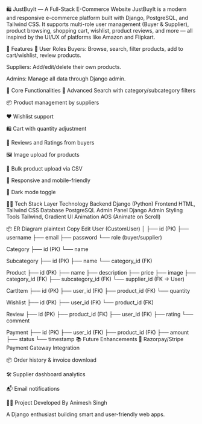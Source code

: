 🛍️ JustBuyIt — A Full-Stack E-Commerce Website
JustBuyIt is a modern and responsive e-commerce platform built with Django, PostgreSQL, and Tailwind CSS. It supports multi-role user management (Buyer & Supplier), product browsing, shopping cart, wishlist, product reviews, and more — all inspired by the UI/UX of platforms like Amazon and Flipkart.

📌 Features
👥 User Roles
Buyers: Browse, search, filter products, add to cart/wishlist, review products.

Suppliers: Add/edit/delete their own products.

Admins: Manage all data through Django admin.

🛒 Core Functionalities
🔎 Advanced Search with category/subcategory filters

📦 Product management by suppliers

❤️ Wishlist support

🛍️ Cart with quantity adjustment

🌟 Reviews and Ratings from buyers

🖼️ Image upload for products

📄 Bulk product upload via CSV

📱 Responsive and mobile-friendly

🌙 Dark mode toggle

🧑‍💻 Tech Stack
Layer	Technology
Backend	Django (Python)
Frontend	HTML, Tailwind CSS
Database	PostgreSQL
Admin Panel	Django Admin
Styling Tools	Tailwind, Gradient UI
Animation	AOS (Animate on Scroll)

📦 ER Diagram
plaintext
Copy
Edit
User (CustomUser)
│
├── id (PK)
├── username
├── email
├── password
└── role (buyer/supplier)

Category
├── id (PK)
└── name

Subcategory
├── id (PK)
├── name
└── category_id (FK)

Product
├── id (PK)
├── name
├── description
├── price
├── image
├── category_id (FK)
├── subcategory_id (FK)
└── supplier_id (FK → User)

CartItem
├── id (PK)
├── user_id (FK)
├── product_id (FK)
└── quantity

Wishlist
├── id (PK)
├── user_id (FK)
└── product_id (FK)

Review
├── id (PK)
├── product_id (FK)
├── user_id (FK)
├── rating
└── comment

Payment
├── id (PK)
├── user_id (FK)
├── product_id (FK)
├── amount
├── status
└── timestamp
📚 Future Enhancements
🧾 Razorpay/Stripe Payment Gateway Integration

📦 Order history & invoice download

🛠️ Supplier dashboard analytics

📬 Email notifications

🧑‍🎓 Project Developed By
Animesh Singh

A Django enthusiast building smart and user-friendly web apps.
